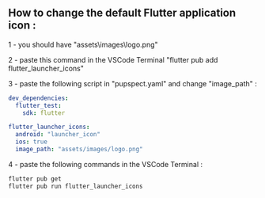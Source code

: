 ## How to change the default Flutter application icon :

1 -  you should have "assets\images\logo.png"

2 - paste this command in the VSCode Terminal "flutter pub add flutter_launcher_icons"

3 - paste the following script in "pupspect.yaml" and change "image_path" :

```yaml
dev_dependencies:
  flutter_test:
    sdk: flutter

flutter_launcher_icons:
  android: "launcher_icon"
  ios: true
  image_path: "assets/images/logo.png"
```
4 - paste the following commands  in the VSCode Terminal : 
```PowerShell 
flutter pub get
flutter pub run flutter_launcher_icons
```
